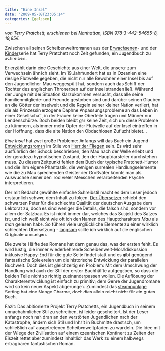 ```yaml
---
title: "Eine Insel"
date: "2009-05-08T23:05:14"
categories: [gelesen]
---
```


*von Terry Pratchett,
erschienen bei Manhattan, ISBN 978-3-442-54655-8, 19,95€*

Zwischen all seinen Scheibenweltromanen aus der [Erwachsenen](http://www.bibliotheka-phantastika.de/zyklen/zyklenscheibenwelt.htm)- und der [Kinder](http://www.uberwald.org/scheibenwelt-reihe/jugendbuecher.html)serie hat Terry Pratchett noch Zeit gefunden, ein Jugendbuch zu schreiben.

Er erzählt darin eine Geschichte aus einer Welt, die unserer zum Verwechseln ähnlich sieht. Im 19.Jahrhundert hat es in Ozeanien eine riesige Flutwelle gegeben, die nicht nur alle Bewohner einer Insel bis auf den Jugendlichen Mau weggespült hat, sondern auch das Schiff der Tochter des englischen Thronerben auf der Insel stranden ließ. Während der Junge mit der Situation klarzukommen versucht, dass alle seine Familienmitglieder und Freunde gestorben sind und darüber seinen Glauben an die Götter der Inselwelt und die Regeln seiner kleiner Nation verliert, hat die als Prinzessin erzogene Daphne Anpassungsprobleme an das Leben in einer Gesellschaft, in der Frauen keine Oberteile tragen und Männer nur Lendenschürze. Doch beiden bleibt gar keine Zeit, sich um diese Probleme zu kümmern, als immer mehr Opfer der Flutwelle auf der Insel eintreffen in der Hoffnung, dass die alte Nation den Obdachlosen Zuflucht bietet...

*Eine Insel* hat zwei große Probleme: Anfangs will das Buch ein Jugend-[Entwicklungsroman](http://de.wikipedia.org/wiki/Entwicklungsroman) im Stile von [Herr der Fliegen](http://de.wikipedia.org/wiki/Herr_der_Fliegen) sein. Es wird sehr ausführlich der Schock beschrieben, den Mau nach der Welle erlebt und der geradezu hypnotischen Zustand, den der Hauptdarsteller durchstehen muss. Zu diesem Zeitpunkt fehlen dem Buch der typische Pratchett-Humor und die ihm eigene Phantastik, die wenigen surrealen Handlungselemente wie die zu Mau sprechenden Geister der Großväter könnte man als Auswüchse seiner den Tod vieler Menschen verarbeitenden Psyche interpretieren.

Der mit Bedacht gewählte einfache Schreibstil macht es dem Leser jedoch erstaunlich schwer, dem Inhalt zu folgen. [Der Übersetzer](http://forum.ankh-morpork.de/viewtopic.php?f=5&p=56502) schiebt den schwarzen Peter für die schlechte Qualität der deutschen Ausgabe dem Lektorat zu, doch es sind weniger die Details, die falsch sind, sondern vor allem der Satzbau. Es ist nicht immer klar, welches das Subjekt des Satzes ist, und ich weiß nicht wie oft ich den Namen des Hauptcharakters *Mau* als *man* gelesen habe. So führen viele unglückliche Elemente zu einer wirklich schlechten Übersetzung - [langsam](/2007/10/14/schone-scheine/) sollte ich wirklich auf die englischen Originale umsteigen.

Die zweite Hälfte des Romans hat dann genau das, was der ersten fehlt. Es wird lustig, die immer wiederkehrende Scheibenwelt-Moraldiskussion inklusive Happy-End für die gute Seite findet statt und es gibt genügend fantastische Spielereien um die historische Entwicklung der parallelen Buchwelt. Doch dies ist gleichzeitig ein Problem: Mit dem Umschwung der Handlung wird auch der Stil der ersten Buchhälfte aufgegeben, so dass die beiden Teile nicht so richtig zueinanderpassen wollen. Die Auflösung der Charakterentwicklung ist einfach zu primitiv; dem Genre der Jugendromane wird so kein neuer Aspekt abgerungen. Zumindest das [steampunkige](http://de.wikipedia.org/wiki/Steampunk) Setting hat eine Menge Charme, doch dies allein reicht nicht für ein gutes Buch.

Fazit: Das abitionierte Projekt Terry Pratchetts, ein Jugendbuch in seinem unnachahmlichen Stil zu schreiben, ist leider gescheitert. Ist der Leser anfangs noch nah dran an den verstörten Jugendlichen nach der Katastrophe, ändern sich Stil und Inhalt in Buchmitte drastisch, um schließlich auf ausgetretenen Scheibenweltpfaden zu wandeln. Die Idee mit der Wiege der Zivilisation auf einem ozeanischen Kontinent zu Zeiten der Eiszeit rettet aber zumindest inhaltlich das Werk zu einem halbwegs ertragbaren fantastischen Roman.
